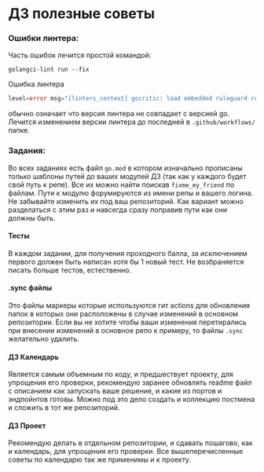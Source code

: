 # ДЗ полезные советы

### Ошибки линтера: 

Часть ошибок лечится простой командой: 

```
golangci-lint run --fix
```

Ошибка линтера 
```go
level=error msg="[linters_context] gocritic: load embedded ruleguard rules: rules/rules.go:13: can't load fmt: setting an explicit GOROOT can fix this problem."
```
обычно означает что версия линтера не совпадает с версией go. Лечится изменением версии линтера до последней в `.github/workflows/` папке. 

### Задания:

Во всех заданиях есть файл `go.mod` в котором изначально прописаны только шаблоны путей до ваших модулей ДЗ (так как у каждого будет свой путь к репе). 
Все их можно найти поискав `fixme_my_friend` по файлам. Пути к модулю форумируются из имени репы и вашего логина. Не
забывайте изменить их под ваш репозиторий. 
Как вариант можно разделаться с этим раз и навсегда сразу поправив пути как они должны быть. 


#### Тесты 
В каждом задании, для получения проходного балла, за исключением первого должен быть написан хотя бы 1 новый тест.
Не возбраняется писать больше тестов, естественно. 


#### .sync файлы
Это файлы маркеры которые используются гит actions для обновления папок в которых они расположены в случае изменений в основном репозитории.
Если вы не хотите чтобы ваши изменения перетирались при внесении изменений в основное репо к примеру, то файлы `.sync` желательно удалить. 

#### ДЗ Календарь 
Является самым объемным по коду, и предшествует проекту, 
для упрощения его проверки, рекомендую заранее обновлять readme файл с 
описанием как запускать ваше решение, и какие из портов и эндпойнтов готовы.
Можно под это дело создать и коллекцию постмена и сложить в тот же репозиторий.

#### ДЗ Проект
Рекомендую делать в отдельном репозитории, и сдавать пошагово, как и календарь, 
для упрощения его проверки. Все вышеперечисленные советы по календарю так же применимы и к проекту.


